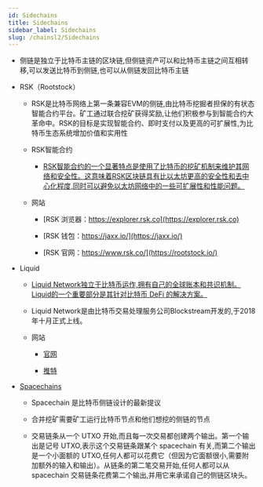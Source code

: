 ```yaml
---
id: Sidechains
title: Sidechains
sidebar_label: Sidechains
slug: /chainsl2/Sidechains
---
```


- 侧链是独立于比特币主链的区块链,但侧链资产可以和比特币主链之间互相转移,可以发送比特币到侧链,也可以从侧链发回比特币主链

- RSK（Rootstock）

	- RSK是比特币网络上第一条兼容EVM的侧链,由比特币挖掘者担保的有状态智能合约平台。矿工通过联合挖矿获得奖励,让他们积极参与到智能合约大革命中。RSK的目标是实现智能合约、即时支付以及更高的可扩展性,为比特币生态系统增加价值和实用性

	- RSK智能合约

		- [RSK智能合约的一个显著特点是使用了比特币的挖矿机制来维护其网络和安全性。这意味着RSK区块链具有比以太坊更高的安全性和去中心化程度,同时可以避免以太坊网络中的一些可扩展性和性能问题。](https://www.211coin.com/article/126968653.html)

	- 网站

		- [RSK 浏览器：https://explorer.rsk.co](https://explorer.rsk.co)

		- [RSK 钱包：https://jaxx.io/](https://jaxx.io/)

		- [RSK 官网：https://www.rsk.co/](https://rootstock.io/)

- Liquid

	- [Liquid Network独立于比特币运作,拥有自己的全球账本和共识机制。 Liquid的一个重要部分是其针对比特币 DeFi 的解决方案。](https://www.fx168news.com/article/190880)

	-  Liquid Network是由比特币交易处理服务公司Blockstream开发的,于2018年十月正式上线。

	- 网站

		- [官网](https://blockstream.com/liquid)

		- [推特](https://twitter.com/Liquid_BTC?s=20)

- [Spacechains](https://www.btcstudy.org/2022/07/03/how-bitcoin-spacechains-work/)

	- Spacechain 是比特币侧链设计的最新提议

	- 合并挖矿需要矿工运行比特币节点和他们想挖的侧链的节点

	- 交易链条从一个 UTXO 开始,而且每一次交易都创建两个输出。第一个输出是记号 UTXO,表示这个交易链条跟某个 spacechain 有关,而第二个输出是一个小面额的 UTXO,任何人都可以花费它（但因为它面额很小,需要附加额外的输入和输出）。从链条的第二笔交易开始,任何人都可以从 spacechain 交易链条花费第二个输出,并用它来承诺自己的侧链区块头。
